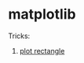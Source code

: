 # matplotlib

Tricks:

1. [plot rectangle](https://stackoverflow.com/questions/37435369/matplotlib-how-to-draw-a-rectangle-on-image)

